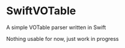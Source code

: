 # SwiftVOTable
A simple VOTable parser written in Swift

Nothing usable for now, just work in progress